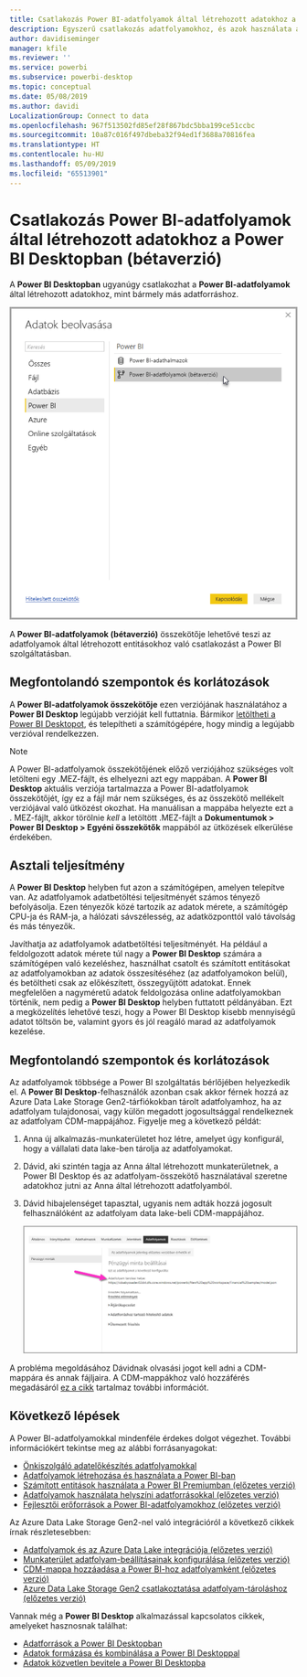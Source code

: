 ```yaml
---
title: Csatlakozás Power BI-adatfolyamok által létrehozott adatokhoz a Power BI Desktopban (bétaverzió)
description: Egyszerű csatlakozás adatfolyamokhoz, és azok használata a Power BI Desktopban
author: davidiseminger
manager: kfile
ms.reviewer: ''
ms.service: powerbi
ms.subservice: powerbi-desktop
ms.topic: conceptual
ms.date: 05/08/2019
ms.author: davidi
LocalizationGroup: Connect to data
ms.openlocfilehash: 967f513502fd85ef28f867bdc5bba199ce51ccbc
ms.sourcegitcommit: 10a87c016f497dbeba32f94ed1f3688a70816fea
ms.translationtype: HT
ms.contentlocale: hu-HU
ms.lasthandoff: 05/09/2019
ms.locfileid: "65513901"
---
```

# <a name="connect-to-data-created-by-power-bi-dataflows-in-power-bi-desktop-beta"></a>Csatlakozás Power BI-adatfolyamok által létrehozott adatokhoz a Power BI Desktopban (bétaverzió)
A **Power BI Desktopban** ugyanúgy csatlakozhat a **Power BI-adatfolyamok** által létrehozott adatokhoz, mint bármely más adatforráshoz.

![Csatlakozás adatfolyamokhoz](media/desktop-connect-dataflows/connect-dataflows_01.png)

A **Power BI-adatfolyamok (bétaverzió)** összekötője lehetővé teszi az adatfolyamok által létrehozott entitásokhoz való csatlakozást a Power BI szolgáltatásban. 

## <a name="considerations-and-limitations"></a>Megfontolandó szempontok és korlátozások

A **Power BI-adatfolyamok összekötője** ezen verziójának használatához a **Power BI Desktop** legújabb verzióját kell futtatnia. Bármikor [letöltheti a Power BI Desktopot](desktop-get-the-desktop.md), és telepítheti a számítógépére, hogy mindig a legújabb verzióval rendelkezzen.  

> [!NOTE]
> A Power BI-adatfolyamok összekötőjének előző verziójához szükséges volt letölteni egy .MEZ-fájlt, és elhelyezni azt egy mappában. A **Power BI Desktop** aktuális verziója tartalmazza a Power BI-adatfolyamok összekötőjét, így ez a fájl már nem szükséges, és az összekötő mellékelt verziójával való ütközést okozhat. Ha manuálisan a mappába helyezte ezt a . MEZ-fájlt, akkor törölnie *kell* a letöltött .MEZ-fájlt a **Dokumentumok > Power BI Desktop > Egyéni összekötők** mappából az ütközések elkerülése érdekében. 

## <a name="desktop-performance"></a>Asztali teljesítmény
A **Power BI Desktop** helyben fut azon a számítógépen, amelyen telepítve van. Az adatfolyamok adatbetöltési teljesítményét számos tényező befolyásolja. Ezen tényezők közé tartozik az adatok mérete, a számítógép CPU-ja és RAM-ja, a hálózati sávszélesség, az adatközponttól való távolság és más tényezők.

Javíthatja az adatfolyamok adatbetöltési teljesítményét. Ha például a feldolgozott adatok mérete túl nagy a **Power BI Desktop** számára a számítógépen való kezeléshez, használhat csatolt és számított entitásokat az adatfolyamokban az adatok összesítéséhez (az adatfolyamokon belül), és betöltheti csak az előkészített, összegyűjtött adatokat. Ennek megfelelően a nagyméretű adatok feldolgozása online adatfolyamokban történik, nem pedig a **Power BI Desktop** helyben futtatott példányában. Ezt a megközelítés lehetővé teszi, hogy a Power BI Desktop kisebb mennyiségű adatot töltsön be, valamint gyors és jól reagáló marad az adatfolyamok kezelése.

## <a name="considerations-and-limitations"></a>Megfontolandó szempontok és korlátozások

Az adatfolyamok többsége a Power BI szolgáltatás bérlőjében helyezkedik el. A **Power BI Desktop**-felhasználók azonban csak akkor férnek hozzá az Azure Data Lake Storage Gen2-tárfiókokban tárolt adatfolyamhoz, ha az adatfolyam tulajdonosai, vagy külön megadott jogosultsággal rendelkeznek az adatfolyam CDM-mappájához. Figyelje meg a következő példát:

1.  Anna új alkalmazás-munkaterületet hoz létre, amelyet úgy konfigurál, hogy a vállalati data lake-ben tárolja az adatfolyamokat.
2.  Dávid, aki szintén tagja az Anna által létrehozott munkaterületnek, a Power BI Desktop és az adatfolyam-összekötő használatával szeretne adatokhoz jutni az Anna által létrehozott adatfolyamból.
3.  Dávid hibajelenséget tapasztal, ugyanis nem adták hozzá jogosult felhasználóként az adatfolyam data lake-beli CDM-mappájához.

    ![Hiba adatfolyam használatára tett kísérlet esetén](media/service-dataflows-configure-workspace-storage-settings/dataflow-storage-settings_08.jpg)

A probléma megoldásához Dávidnak olvasási jogot kell adni a CDM-mappára és annak fájljaira. A CDM-mappákhoz való hozzáférés megadásáról [ez a cikk](https://go.microsoft.com/fwlink/?linkid=2029121) tartalmaz további információt.




## <a name="next-steps"></a>Következő lépések
A Power BI-adatfolyamokkal mindenféle érdekes dolgot végezhet. További információkért tekintse meg az alábbi forrásanyagokat:

* [Önkiszolgáló adatelőkészítés adatfolyamokkal](service-dataflows-overview.md)
* [Adatfolyamok létrehozása és használata a Power BI-ban](service-dataflows-create-use.md)
* [Számított entitások használata a Power BI Premiumban (előzetes verzió)](service-dataflows-computed-entities-premium.md)
* [Adatfolyamok használata helyszíni adatforrásokkal (előzetes verzió)](service-dataflows-on-premises-gateways.md)
* [Fejlesztői erőforrások a Power BI-adatfolyamokhoz (előzetes verzió)](service-dataflows-developer-resources.md)

Az Azure Data Lake Storage Gen2-nel való integrációról a következő cikkek írnak részletesebben:

* [Adatfolyamok és az Azure Data Lake integrációja (előzetes verzió)](service-dataflows-azure-data-lake-integration.md)
* [Munkaterület adatfolyam-beállításainak konfigurálása (előzetes verzió)](service-dataflows-configure-workspace-storage-settings.md)
* [CDM-mappa hozzáadása a Power BI-hoz adatfolyamként (előzetes verzió)](service-dataflows-add-cdm-folder.md)
* [Azure Data Lake Storage Gen2 csatlakoztatása adatfolyam-tároláshoz (előzetes verzió)](service-dataflows-connect-azure-data-lake-storage-gen2.md)

Vannak még a **Power BI Desktop** alkalmazással kapcsolatos cikkek, amelyeket hasznosnak találhat:

* [Adatforrások a Power BI Desktopban](desktop-data-sources.md)
* [Adatok formázása és kombinálása a Power BI Desktoppal](desktop-shape-and-combine-data.md)
* [Adatok közvetlen bevitele a Power BI Desktopba](desktop-enter-data-directly-into-desktop.md)   

